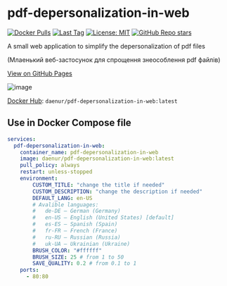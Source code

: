 # pdf-depersonalization-in-web

[![Docker Pulls](https://img.shields.io/docker/pulls/daenur/pdf-depersonalization-in-web)](https://hub.docker.com/r/daenur/pdf-depersonalization-in-web)
[![Last Tag](https://img.shields.io/github/v/tag/riv-gh/pdf-depersonalization-in-web)](https://github.com/riv-gh/pdf-depersonalization-in-web/tags)
[![License: MIT](https://img.shields.io/badge/License-MIT-blue.svg)](https://opensource.org/licenses/MIT)
[![GitHub Repo stars](https://img.shields.io/github/stars/riv-gh/pdf-depersonalization-in-web?style=social)](https://github.com/riv-gh/pdf-depersonalization-in-web)

A small web application to simplify the depersonalization of pdf files

(Млаенький веб-застосунок для спрощення знеособлення pdf файлів)

[View on GitHub Pages](https://riv-gh.github.io/pdf-depersonalization-in-web/)


![image](https://github.com/user-attachments/assets/ee7711f6-4092-4ab4-be15-f5ae9c041ddb)




[Docker Hub](https://hub.docker.com/r/daenur/pdf-depersonalization-in-web): `daenur/pdf-depersonalization-in-web:latest`

## Use in Docker Compose file

```yml
services:
  pdf-depersonalization-in-web:
    container_name: pdf-depersonalization-in-web
    image: daenur/pdf-depersonalization-in-web:latest
    pull_policy: always
    restart: unless-stopped
    environment:
        CUSTOM_TITLE: "change the title if needed"
        CUSTOM_DESCRIPTION: "change the description if needed"
        DEFAULT_LANG: en-US
        # Avalible languages:
        #   de-DE – German (Germany)
        #   en-US – English (United States) [default]
        #   es-ES – Spanish (Spain)
        #   fr-FR – French (France)
        #   ru-RU – Russian (Russia)
        #   uk-UA – Ukrainian (Ukraine)
        BRUSH_COLOR: "#ffffff"
        BRUSH_SIZE: 25 # from 1 to 50
        SAVE_QUALITY: 0.2 # from 0.1 to 1
    ports:
      - 80:80
```
